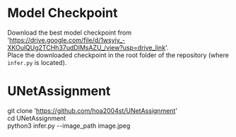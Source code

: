 # Model Checkpoint
Download the best model checkpoint from 'https://drive.google.com/file/d/1wsyiy_-XKOulQUg2TCHh37udDIMsAZU_/view?usp=drive_link'.  
Place the downloaded checkpoint in the root folder of the repository (where `infer.py` is located).

# UNetAssignment  
git clone 'https://github.com/hoa2004st/UNetAssignment'  
cd UNetAssignment  
python3 infer.py --image_path image.jpeg
